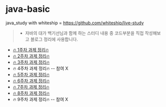 # java-basic
java_study with whiteship = https://github.com/whiteship/live-study
> - 자바의 대가 백기선님과 함께 하는 스터디 내용 중 코드부분을 직접 작성해보고 블로그 정리에 사용합니다.


 - [:fire: 1주차 과제 정리:fire:](https://velog.io/@ggob_2/java-study-1) 
 - [:fire: 2주차 과제 정리:fire:](https://velog.io/@ggob_2/java-study-2)
 - [:fire: 3주차 과제 정리:fire:](https://velog.io/@ggob_2/java-study-3)
 - :fire: 4주차 과제 정리:fire:  -- 참여 X
 - [:fire: 5주차 과제 정리:fire:](https://velog.io/@ggob_2/java-study-5)
 - [:fire: 6주차 과제 정리:fire:](https://velog.io/@ggob_2/java-study-6)
 - [:fire: 7주차 과제 정리:fire:](https://velog.io/@ggob_2/java-study-7)
 - [:fire: 8주차 과제 정리:fire:](https://velog.io/@ggob_2/java-study-8)
 - :fire: 9주차 과제 정리:fire: -- 참여 X
 

